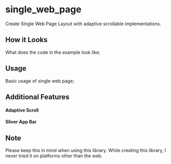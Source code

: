 # single_web_page

Create Single Web Page Layout with adaptive scrollable implementations.

## How it Looks
What does the code in the example look like;

## Usage
Basic usage of single web page;

## Additional Features

#### Adaptive Scroll

#### Sliver App Bar

## Note
Please keep this in mind when using this library. While creating this library, I never tried it on platforms other than the web.
